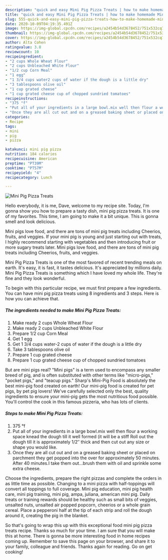 ```yaml
---
description: "quick and easy Mini Pig Pizza Treats | how to make homemade Mini Pig Pizza Treats"
title: "quick and easy Mini Pig Pizza Treats | how to make homemade Mini Pig Pizza Treats"
slug: 555-quick-and-easy-mini-pig-pizza-treats-how-to-make-homemade-mini-pig-pizza-treats
date: 2020-10-09T04:19:35.491Z
image: https://img-global.cpcdn.com/recipes/a2454b54d3678452/751x532cq70/mini-pig-pizza-treats-recipe-main-photo.jpg
thumbnail: https://img-global.cpcdn.com/recipes/a2454b54d3678452/751x532cq70/mini-pig-pizza-treats-recipe-main-photo.jpg
cover: https://img-global.cpcdn.com/recipes/a2454b54d3678452/751x532cq70/mini-pig-pizza-treats-recipe-main-photo.jpg
author: Alta Cohen
ratingvalue: 3.8
reviewcount: 10
recipeingredient:
- "2 cups Whole Wheat Flour"
- "2 cups Unbleached White Flour"
- "1/2 cup Corn Meal"
- "1 egg"
- "1 3/4 cups water2 cups of water if the dough is a little dry"
- "3 tablespoons olive oil"
- "1 cup grated cheese"
- "1 cup grated cheese cup of chopped sundried tomatoes"
recipeinstructions:
- "375 °f"
- "Put all of your ingredients in a large bowl.mix well then flour a working space knead the dough till it well formed (it will be a stiff Roll out the dough till it is approximately 1/2″ thick and then cut out any size or shape you would like."
- "Once they are all cut out and on a greased baking sheet or placed on parchment they get popped into the over for approximately 50 minutes. After 40 minutes.I take them out…brush them with oil and sprinkle some extra cheese."
categories:
- Recipe
tags:
- mini
- pig
- pizza

katakunci: mini pig pizza 
nutrition: 184 calories
recipecuisine: American
preptime: "PT39M"
cooktime: "PT57M"
recipeyield: "4"
recipecategory: Lunch

---
```



![Mini Pig Pizza Treats](https://img-global.cpcdn.com/recipes/a2454b54d3678452/751x532cq70/mini-pig-pizza-treats-recipe-main-photo.jpg)

Hello everybody, it is me, Dave, welcome to my recipe site. Today, I'm gonna show you how to prepare a tasty dish, mini pig pizza treats. It is one of my favorites. This time, I am going to make it a bit unique. This is gonna smell and look delicious.

Mini pigs love food, and there are tons of mini pig treats including Cheerios, fruits, and veggies. If your mini pig is young and just starting out with treats, I highly recommend starting with vegetables and then introducing fruit or more sugary treats later. Mini pigs love food, and there are tons of mini pig treats including Cheerios, fruits, and veggies.

Mini Pig Pizza Treats is one of the most favored of recent trending meals on earth. It's easy, it is fast, it tastes delicious. It's appreciated by millions daily. Mini Pig Pizza Treats is something which I have loved my whole life. They're fine and they look wonderful.


To begin with this particular recipe, we must first prepare a few ingredients. You can have mini pig pizza treats using 8 ingredients and 3 steps. Here is how you can achieve that.

<!--inarticleads1-->

##### The ingredients needed to make Mini Pig Pizza Treats:

1. Make ready 2 cups Whole Wheat Flour
1. Make ready 2 cups Unbleached White Flour
1. Prepare 1/2 cup Corn Meal
1. Get 1 egg
1. Get 1 3/4 cups water-2 cups of water if the dough is a little dry
1. Take 3 tablespoons olive oil
1. Prepare 1 cup grated cheese
1. Prepare 1 cup grated cheese cup of chopped sundried tomatoes


But are mini pigs real? &#34;Mini pigs&#34; is a term used to encompass any smaller breed of pig, and is often substituted with other terms like &#34;micro-pigs,&#34; &#34;pocket pigs,&#34; and &#34;teacup pigs.&#34; Sharp&#39;s Mini-Pig Food is absolutely the best mini-pig food created on earth! Our mini-pig food is created for pet pigs, by pet pig lovers! We&#39;ve carefully selected only the best, quality ingredients to ensure your mini-pig gets the most nutritious food possible. You&#39;ll control the cook in this famous pizzeria, who has lots of clients. 

<!--inarticleads2-->

##### Steps to make Mini Pig Pizza Treats:

1. 375 °f
1. Put all of your ingredients in a large bowl.mix well then flour a working space knead the dough till it well formed (it will be a stiff Roll out the dough till it is approximately 1/2″ thick and then cut out any size or shape you would like.
1. Once they are all cut out and on a greased baking sheet or placed on parchment they get popped into the over for approximately 50 minutes. After 40 minutes.I take them out…brush them with oil and sprinkle some extra cheese.


Choose the ingredients, prepare the right pizzas and complete the orders in as little time as possible. Changing to a mini pizza with half-toppings will convert all toppings to full coverage. Mini pig education, mini pig health care, mini pig training, mini pig, ampa, juliana, american mini pig. Daily treats or training rewards should be healthy such as small bits of veggies, unsalted nuts, unsalted air popped popcorn, cheerios or a whole grain cereal. Place a pepperoni half at the tip of each strip and roll the dough around it, creating the pig in the blanket. 

So that's going to wrap this up with this exceptional food mini pig pizza treats recipe. Thanks so much for your time. I am sure that you will make this at home. There is gonna be more interesting food in home recipes coming up. Remember to save this page on your browser, and share it to your family, colleague and friends. Thanks again for reading. Go on get cooking!
